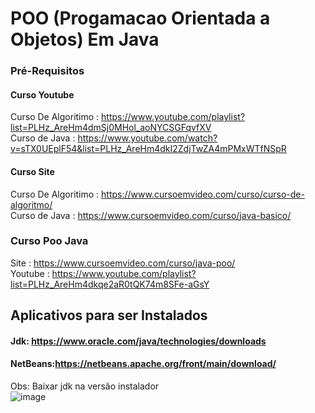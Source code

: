 # POO (Progamacao Orientada a Objetos) Em Java
### Pré-Requisitos
#### Curso Youtube
Curso De Algoritimo : https://www.youtube.com/playlist?list=PLHz_AreHm4dmSj0MHol_aoNYCSGFqvfXV  
Curso de Java : https://www.youtube.com/watch?v=sTX0UEplF54&list=PLHz_AreHm4dkI2ZdjTwZA4mPMxWTfNSpR  
#### Curso Site
Curso De Algoritimo : https://www.cursoemvideo.com/curso/curso-de-algoritmo/  
Curso de Java : https://www.cursoemvideo.com/curso/java-basico/
### Curso Poo Java
Site : https://www.cursoemvideo.com/curso/java-poo/  
Youtube : https://www.youtube.com/playlist?list=PLHz_AreHm4dkqe2aR0tQK74m8SFe-aGsY
## Aplicativos para ser Instalados
#### Jdk: https://www.oracle.com/java/technologies/downloads  
#### NetBeans:https://netbeans.apache.org/front/main/download/  
Obs: Baixar jdk na versão instalador  
![image](https://github.com/user-attachments/assets/cd259ab5-6f37-47ce-ad94-49cab1a0f6c5)
